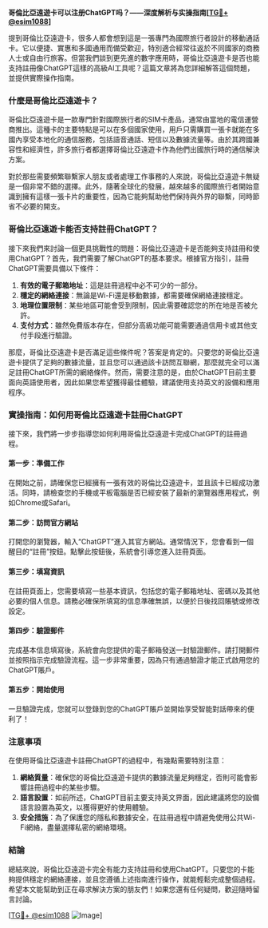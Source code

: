 **哥倫比亞遠遊卡可以注册ChatGPT吗？——深度解析与实操指南[[TG💪+ @esim1088](https://t.me/s/esim1088)]**

提到哥倫比亞遠遊卡，很多人都會想到這是一張專門為國際旅行者設計的移動通話卡。它以便捷、實惠和多國通用而備受歡迎，特別適合經常往返於不同國家的商務人士或自由行旅客。但當我們談到更先進的數字應用時，哥倫比亞遠遊卡是否也能支持註冊像ChatGPT這樣的高級AI工具呢？這篇文章將為您詳細解答這個問題，並提供實際操作指南。

### 什麼是哥倫比亞遠遊卡？

哥倫比亞遠遊卡是一款專門針對國際旅行者的SIM卡產品，通常由當地的電信運營商推出。這種卡的主要特點是可以在多個國家使用，用戶只需購買一張卡就能在多國內享受本地化的通信服務，包括語音通話、短信以及數據流量等。由於其跨國兼容性和經濟性，許多旅行者都選擇哥倫比亞遠遊卡作為他們出國旅行時的通信解決方案。

對於那些需要頻繁聯繫家人朋友或者處理工作事務的人來說，哥倫比亞遠遊卡無疑是一個非常不錯的選擇。此外，隨著全球化的發展，越來越多的國際旅行者開始意識到擁有這樣一張卡片的重要性，因為它能夠幫助他們保持與外界的聯繫，同時節省不必要的開支。

### 哥倫比亞遠遊卡能否支持註冊ChatGPT？

接下來我們來討論一個更具挑戰性的問題：哥倫比亞遠遊卡是否能夠支持註冊和使用ChatGPT？首先，我們需要了解ChatGPT的基本要求。根據官方指引，註冊ChatGPT需要具備以下條件：

1. **有效的電子郵箱地址**：這是註冊過程中必不可少的一部分。
2. **穩定的網絡連接**：無論是Wi-Fi還是移動數據，都需要確保網絡連接穩定。
3. **地理位置限制**：某些地區可能會受到限制，因此需要確認您的所在地是否被允許。
4. **支付方式**：雖然免費版本存在，但部分高級功能可能需要通過信用卡或其他支付手段進行驗證。

那麼，哥倫比亞遠遊卡是否滿足這些條件呢？答案是肯定的。只要您的哥倫比亞遠遊卡提供了足夠的數據流量，並且您可以通過該卡訪問互聯網，那麼就完全可以滿足註冊ChatGPT所需的網絡條件。然而，需要注意的是，由於ChatGPT目前主要面向英語使用者，因此如果您希望獲得最佳體驗，建議使用支持英文的設備和應用程序。

### 實操指南：如何用哥倫比亞遠遊卡註冊ChatGPT

接下來，我們將一步步指導您如何利用哥倫比亞遠遊卡完成ChatGPT的註冊過程。

#### 第一步：準備工作
在開始之前，請確保您已經擁有一張有效的哥倫比亞遠遊卡，並且該卡已經成功激活。同時，請檢查您的手機或平板電腦是否已經安裝了最新的瀏覽器應用程式，例如Chrome或Safari。

#### 第二步：訪問官方網站
打開您的瀏覽器，輸入“ChatGPT”進入其官方網站。通常情況下，您會看到一個醒目的“註冊”按鈕。點擊此按鈕後，系統會引導您進入註冊頁面。

#### 第三步：填寫資訊
在註冊頁面上，您需要填寫一些基本資訊，包括您的電子郵箱地址、密碼以及其他必要的個人信息。請務必確保所填寫的信息準確無誤，以便於日後找回賬號或修改設定。

#### 第四步：驗證郵件
完成基本信息填寫後，系統會向您提供的電子郵箱發送一封驗證郵件。請打開郵件並按照指示完成驗證流程。這一步非常重要，因為只有通過驗證才能正式啟用您的ChatGPT賬戶。

#### 第五步：開始使用
一旦驗證完成，您就可以登錄到您的ChatGPT賬戶並開始享受智能對話帶來的便利了！

### 注意事項

在使用哥倫比亞遠遊卡註冊ChatGPT的過程中，有幾點需要特別注意：

1. **網絡質量**：確保您的哥倫比亞遠遊卡提供的數據流量足夠穩定，否則可能會影響註冊過程中的某些步驟。
2. **語言設置**：如前所述，ChatGPT目前主要支持英文界面，因此建議將您的設備語言設置為英文，以獲得更好的使用體驗。
3. **安全措施**：為了保護您的隱私和數據安全，在註冊過程中請避免使用公共Wi-Fi網絡，盡量選擇私密的網絡環境。

### 結論

總結來說，哥倫比亞遠遊卡完全有能力支持註冊和使用ChatGPT。只要您的卡能夠提供穩定的網絡連接，並且您遵循上述指南進行操作，就能輕鬆完成整個過程。希望本文能幫助到正在尋求解決方案的朋友們！如果您還有任何疑問，歡迎隨時留言討論。

[[TG💪+ @esim1088](https://t.me/s/esim1088) ![Image](https://i.postimg.cc/4NQfJmqS/Snipaste-2025-05-13-00-14-12.png)]
